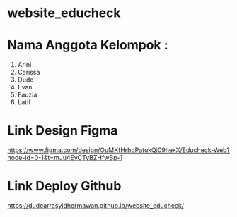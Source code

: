 # website_educheck

# Nama Anggota Kelompok :
1. Arini
2. Carissa
3. Dude
4. Evan
5. Fauzia
6. Latif

# Link Design Figma
https://www.figma.com/design/OuMXfHrhoPatukQi09hexX/Educheck-Web?node-id=0-1&t=mJu4EvCTyBZHfwBp-1

# Link Deploy Github
https://dudearrasyidhermawan.github.io/website_educheck/
